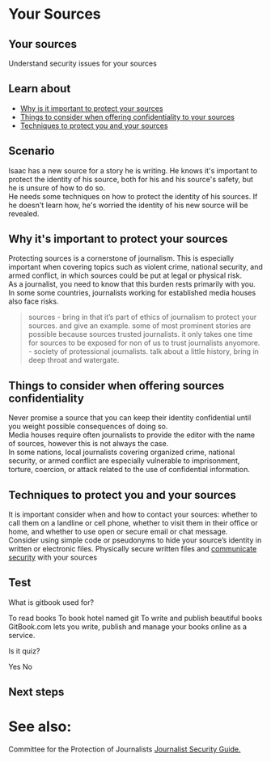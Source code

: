 # Your Sources
## Your sources

Understand security issues for your sources



## Learn about

- [Why is it important to protect your sources](topics/understand-2-security/4-your-sources-journo/3-1-learn.md)
- [Things to consider when offering confidentiality to your sources](topics/understand-2-security/4-your-sources-journo/3-2-learn.md)
- [Techniques to protect you and your sources](topics/understand-2-security/4-your-sources-journo/3-3-learn.md)



## Scenario

Isaac has a new source for a story he is writing. He knows it's important to protect the identity of his source, both for his and his source's safety, but he is unsure of how to do so.
<br>
He needs some techniques on how to protect the identity of his sources. If he doesn't learn how, he's worried the identity of his new source will be revealed.



## Why it&#39;s important to protect your sources

Protecting sources is a cornerstone of journalism. This is especially important when covering topics such as violent crime, national security, and armed conflict, in which sources could be put at legal or physical risk.
<br>
As a journalist, you need to know that this burden rests primarily with you. In some some countries, journalists working for established media houses also face risks.

> sources - bring in that it’s part of ethics of journalism to protect your sources. and give an example. some of most prominent stories are possible because sources trusted journalists. it only takes one time for sources to be exposed for non of us to trust journalists anyomore. - society of protessional journalists. talk about a little history, bring in deep throat and watergate.



## Things to consider when offering sources confidentiality

Never promise a source that you can keep their identity confidential until you weight possible consequences of doing so.
<br>
Media houses require often journalists to provide the editor with the name of sources, however this is not always the case.
<br>
In some nations, local journalists covering organized crime, national security, or armed conflict are especially vulnerable to imprisonment, torture, coercion, or attack related to the use of confidential information.



## Techniques to protect you and your sources

It is important consider when and how to contact your sources:  whether to call them on a landline or cell phone, whether to visit them in their office or home, and whether to use open or secure email or chat message.
<br>
Consider using simple code or pseudonyms to hide your source’s identity in written or electronic files. Physically secure written files and [communicate security](topics/understand-4-digisec/4-secure-communications/1-intro.md) with your sources



## Test

<quiz name="Gitbook Quiz">
    <question multiple>
        <p>What is gitbook used for?</p>
        <answer correct>To read books</answer>
        <answer>To book hotel named git</answer>
        <answer correct>To write and publish beautiful books</answer>
        <explanation>GitBook.com lets you write, publish and manage your books online as a service.</explanation>
    </question>
    <question>
        <p>Is it quiz?</p>
        <answer correct>Yes</answer>
        <answer>No</answer>
    </question>
</quiz>


## Next steps

# See also:
Committee for the Protection of Journalists [Journalist Security Guide.](https://cpj.org/reports/2012/04/journalist-security-guide.php)



